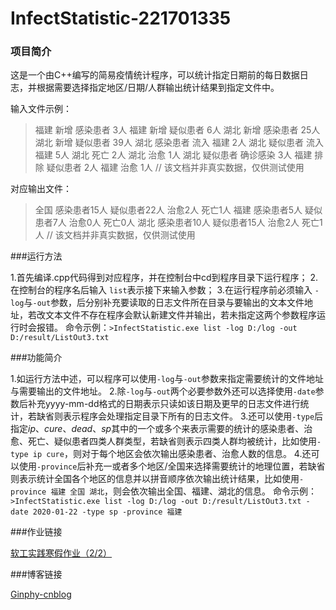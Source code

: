 # InfectStatistic-221701335

### 项目简介

这是一个由C++编写的简易疫情统计程序，可以统计指定日期前的每日数据日志，并根据需要选择指定地区/日期/人群输出统计结果到指定文件中。

输入文件示例：
>福建 新增 感染患者 3人
福建 新增 疑似患者 6人
湖北 新增 感染患者 25人
湖北 新增 疑似患者 39人
湖北 感染患者 流入 福建 2人
湖北 疑似患者 流入 福建 5人
湖北 死亡 2人
湖北 治愈 1人
湖北 疑似患者 确诊感染 3人
福建 排除 疑似患者 2人
福建 治愈 1人
// 该文档并非真实数据，仅供测试使用

对应输出文件：
>全国 感染患者15人 疑似患者22人 治愈2人 死亡1人
福建 感染患者5人 疑似患者7人 治愈0人 死亡0人
湖北 感染患者10人 疑似患者15人 治愈2人 死亡1人
// 该文档并非真实数据，仅供测试使用


###运行方法

1.首先编译.cpp代码得到对应程序，并在控制台中cd到程序目录下运行程序；
2.在控制台的程序名后输入 `list`表示接下来输入参数；
3.在运行程序前必须输入 `-log`与`-out`参数，后分别补充要读取的日志文件所在目录与要输出的文本文件地址，若改文本文件不存在程序会默认新建文件并输出，若未指定这两个参数程序运行时会报错。
命令示例：`>InfectStatistic.exe list -log D:/log -out D:/result/ListOut3.txt`


###功能简介

1.如运行方法中述，可以程序可以使用`-log`与`-out`参数来指定需要统计的文件地址与需要输出的文件地址。
2.除`-log`与`-out`两个必要参数外还可以选择使用`-date`参数后补充yyyy-mm-dd格式的日期表示只读如该日期及更早的日志文件进行统计，若缺省则表示程序会处理指定目录下所有的日志文件。
3.还可以使用`-type`后指定*ip*、*cure*、*dead*、*sp*其中的一个或多个来表示需要的统计的感染患者、治愈、死亡、疑似患者四类人群类型，若缺省则表示四类人群均被统计，比如使用`-type ip cure`，则对于每个地区会依次输出感染患者、治愈人数的信息。
4.还可以使用`-province`后补充一或者多个地区/全国来选择需要统计的地理位置，若缺省则表示统计全国各个地区的信息并以拼音顺序依次输出统计结果，比如使用`-province 福建 全国 湖北`，则会依次输出全国、福建、湖北的信息。
命令示例：`>InfectStatistic.exe list -log D:/log -out D:/result/ListOut3.txt -date 2020-01-22 -type sp -province 福建`


###作业链接

[软工实践寒假作业（2/2）]("https://edu.cnblogs.com/campus/fzu/2020SPRINGS/homework/10287#4")


###博客链接

[Ginphy-cnblog]("https://www.cnblogs.com/ginphy/")